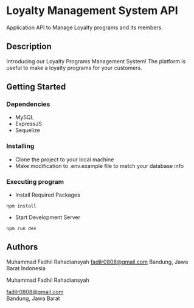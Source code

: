 # Loyalty Management System API

Application API to Manage Loyalty programs and its members.

## Description

Introducing our Loyalty Programs Management System! The platform is useful to make a loyalty programs for your customers.

## Getting Started

### Dependencies

* MySQL
* ExpressJS
* Sequelize

### Installing

* Clone the project to your local machine
* Make modification to .env.example file to match your database info


### Executing program

* Install Required Packages
```
npm install
```
* Start Development Server
```
npm run dev
```

## Authors
  Muhammad Fadhil Rahadiansyah
  fadilr0808@gmail.com
  Bandung, Jawa Barat
  Indonesia

Muhammad Fadhil Rahadiansyah

fadilr0808@gmail.com  
Bandung, Jawa Barat


